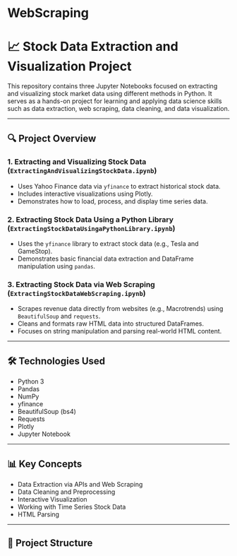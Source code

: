 # WebScraping
# 📈 Stock Data Extraction and Visualization Project

This repository contains three Jupyter Notebooks focused on extracting and visualizing stock market data using different methods in Python. It serves as a hands-on project for learning and applying data science skills such as data extraction, web scraping, data cleaning, and data visualization.

---

## 🔍 Project Overview

### 1. Extracting and Visualizing Stock Data (`ExtractingAndVisualizingStockData.ipynb`)
- Uses Yahoo Finance data via `yfinance` to extract historical stock data.
- Includes interactive visualizations using Plotly.
- Demonstrates how to load, process, and display time series data.

### 2. Extracting Stock Data Using a Python Library (`ExtractingStockDataUsingaPythonLibrary.ipynb`)
- Uses the `yfinance` library to extract stock data (e.g., Tesla and GameStop).
- Demonstrates basic financial data extraction and DataFrame manipulation using `pandas`.

### 3. Extracting Stock Data via Web Scraping (`ExtractingStockDataWebScraping.ipynb`)
- Scrapes revenue data directly from websites (e.g., Macrotrends) using `BeautifulSoup` and `requests`.
- Cleans and formats raw HTML data into structured DataFrames.
- Focuses on string manipulation and parsing real-world HTML content.

---

## 🛠️ Technologies Used
- Python 3
- Pandas
- NumPy
- yfinance
- BeautifulSoup (bs4)
- Requests
- Plotly
- Jupyter Notebook

---

## 📊 Key Concepts
- Data Extraction via APIs and Web Scraping
- Data Cleaning and Preprocessing
- Interactive Visualization
- Working with Time Series Stock Data
- HTML Parsing

---

## 📁 Project Structure


